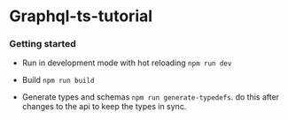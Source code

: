 # Graphql-ts-tutorial

### Getting started

- Run in development mode with hot reloading `npm run dev`

- Build `npm run build`

- Generate types and schemas `npm run generate-typedefs`. do this after changes to the api to keep the types in sync.
